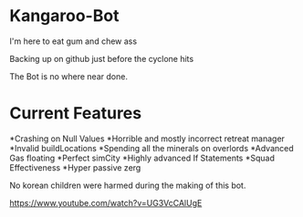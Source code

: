 # Kangaroo-Bot
I'm here to eat gum and chew ass


Backing up on github just before the cyclone hits

The Bot is no where near done.

<h1>Current Features</h1>

*Crashing on Null Values
*Horrible and mostly incorrect retreat manager
*Invalid buildLocations
*Spending all the minerals on overlords
*Advanced Gas floating 
*Perfect simCity
*Highly advanced If Statements
*Squad Effectiveness
*Hyper passive zerg


No korean children were harmed during the making of this bot.



https://www.youtube.com/watch?v=UG3VcCAlUgE
